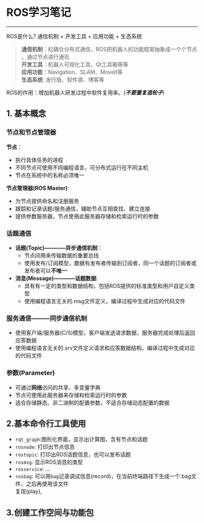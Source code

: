 # ROS学习笔记
---------------------------

ROS是什么?  通信机制 + 开发工具 + 应用功能 + 生态系统  
> **通信机制**：松耦合分布式通信，ROS把机器人的功能框架抽象成一个个节点 ，通过节点进行通讯  
> **开发工具**：机器人可视化工具，Qt工具箱等等  
> **应用功能**：Navigation、SLAM、Movelt等  
> **生态系统**: 发行版、软件源、博客等  

ROS的作用：增加机器人研发过程中软件复用率。(***不要重复造轮子***)  
## 1. 基本概念
### 节点和节点管理器  
**节点**：
+ 执行具体任务的进程
+ 不同节点可使用不同编程语言，可分布式运行在不同主机
+ 节点在系统中的名称必须唯一  

**节点管理器(ROS Master)**:  
+ 为节点提供命名和注册服务
+ 跟踪和记录话题/服务通信，辅助节点互相查找、建立连接
+ 提供参数服务器，节点使用此服务器存储和检索运行时的参数

### 话题通信
+ **话题(Topic)————异步通信机制**：
    - 节点间用来传输数据的重要总线
    - 使用发布/订阅模型，数据有发布者传输到订阅者，同一个话题的订阅者或发布者可以**不唯一**
+ **消息(Message)————话题数据**:
    - 具有有一定的类型和数据结构，包括ROS提供的标准类型和用户自定义类型
    - 使用编程语言无关的.msg文件定义，编译过程中生成对应的代码文件
### 服务通信———同步通信机制
+ 使用客户端/服务器(C/S)模型，客户端发送请求数据，服务器完成处理后返回应答数据
+ 使用编程语言无关的.srv文件定义请求和应答数据结构，编译过程中生成对应的代码文件  
### 参数(Parameter)
+ 可通过**网络**访问的共享、多变量字典
+ 节点可使用此服务器来存储和检索运行时的参数
+ 适合存储静态、非二进制的配置参数，不适合存储动态配置的数据
## 2.基本命令行工具使用
+ `rqt_graph`:图形化界面，显示出计算图，含有节点和话题
+ `rosnode`: 打印出节点信息
+ `rostopic`: 打印出ROS话题信息，也可以发布话题
+ `rosmsg`: 显示ROS消息的类型
+ `rosservice`: ...
+ `rosbag`: 可以用`bag`记录调试信息(record)，在当前终端路径下生成一个.bag文件，之后再使用该文件<br>
复现(play),
## 3.创建工作空间与功能包